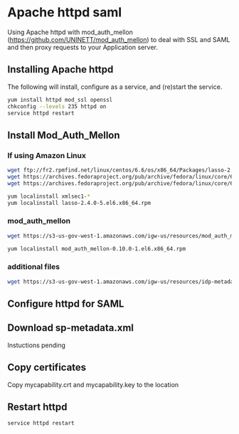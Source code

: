 # Apache httpd saml

Using Apache httpd with mod_auth_mellon (https://github.com/UNINETT/mod_auth_mellon) to deal with SSL and SAML and then proxy requests to your Application server.

## Installing Apache httpd

The following will install, configure as a service, and (re)start the service.

```bash
yum install httpd mod_ssl openssl
chkconfig --levels 235 httpd on
service httpd restart
```

## Install Mod_Auth_Mellon

### If using Amazon Linux

```bash
wget ftp://fr2.rpmfind.net/linux/centos/6.6/os/x86_64/Packages/lasso-2.4.0-5.el6.x86_64.rpm
wget https://archives.fedoraproject.org/pub/archive/fedora/linux/core/6/x86_64/os/Fedora/RPMS/xmlsec1-1.2.9-8.1.x86_64.rpm
wget https://archives.fedoraproject.org/pub/archive/fedora/linux/core/6/x86_64/os/Fedora/RPMS/xmlsec1-openssl-1.2.9-8.1.x86_64.rpm

yum localinstall xmlsec1-*
yum localinstall lasso-2.4.0-5.el6.x86_64.rpm
```

### mod_auth_mellon

```bash
wget https://s3-us-gov-west-1.amazonaws.com/igw-us/resources/mod_auth_mellon-0.10.0-1.el6.x86_64.rpm

yum localinstall mod_auth_mellon-0.10.0-1.el6.x86_64.rpm
```

### additional files

```bash
wget https://s3-us-gov-west-1.amazonaws.com/igw-us/resources/idp-metadata.xml
```

## Configure httpd for SAML


## Download sp-metadata.xml 

Instuctions pending

## Copy certificates

Copy mycapability.crt and mycapability.key to the location

## Restart httpd

`service httpd restart`
